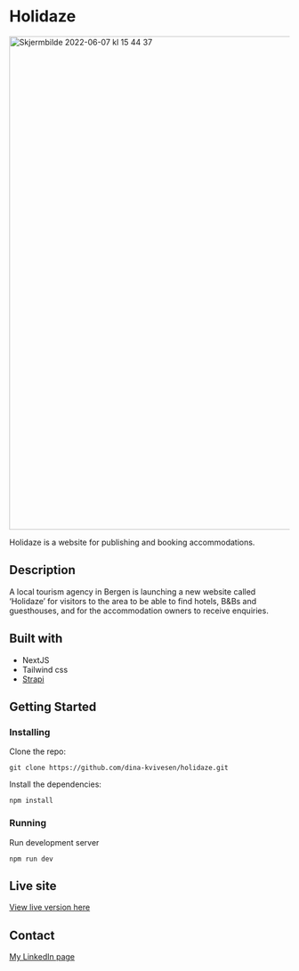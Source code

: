 # Holidaze 

<img width="887" alt="Skjermbilde 2022-06-07 kl  15 44 37" src="https://user-images.githubusercontent.com/71272716/172396449-75cf3769-a069-4d24-b647-5dd023c46db4.png">

Holidaze is a website for publishing and booking accommodations.

## Description
A local tourism agency in Bergen is launching a new website called ‘Holidaze’ for visitors to the area to be able to find hotels, B&Bs and guesthouses, and for the accommodation owners to receive enquiries.

## Built with
- NextJS
- Tailwind css
- [Strapi](https://strapi.io/)

## Getting Started
### Installing
Clone the repo:
```
git clone https://github.com/dina-kvivesen/holidaze.git
```
Install the dependencies:
```
npm install
```
### Running
Run development server
```
npm run dev
```
## Live site
[View live version here](https://holidazebnb.vercel.app/)

## Contact
[My LinkedIn page](https://www.linkedin.com/in/dina-kvivesen-7ab5141b4/)
